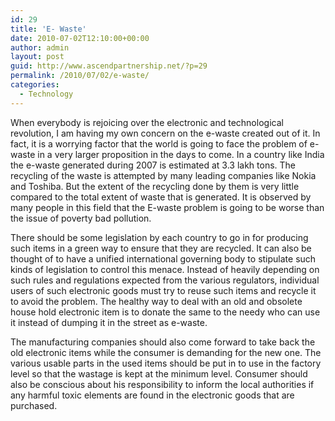 ```yaml
---
id: 29
title: 'E- Waste'
date: 2010-07-02T12:10:00+00:00
author: admin
layout: post
guid: http://www.ascendpartnership.net/?p=29
permalink: /2010/07/02/e-waste/
categories:
  - Technology
---
```

When everybody is rejoicing over the electronic and technological revolution, I am having my own concern on the e-waste created out of it. In fact, it is a worrying factor that the world is going to face the problem of e-waste in a very larger proposition in the days to come. In a country like India the e-waste generated during 2007 is estimated at 3.3 lakh tons. The recycling of the waste is attempted by many leading companies like Nokia and Toshiba. But the extent of the recycling done by them is very little compared to the total extent of waste that is generated. It is observed by many people in this field that the E-waste problem is going to be worse than the issue of poverty bad pollution.

There should be some legislation by each country to go in for producing such items in a green way to ensure that they are recycled. It can also be thought of to have a unified international governing body to stipulate such kinds of legislation to control this menace. Instead of heavily depending on such rules and regulations expected from the various regulators, individual users of such electronic goods must try to reuse such items and recycle it to avoid the problem. The healthy way to deal with an old and obsolete house hold electronic item is to donate the same to the needy who can use it instead of dumping it in the street as e-waste.

The manufacturing companies should also come forward to take back the old electronic items while the consumer is demanding for the new one. The various usable parts in the used items should be put in to use in the factory level so that the wastage is kept at the minimum level. Consumer should also be conscious about his responsibility to inform the local authorities if any harmful toxic elements are found in the electronic goods that are purchased.
